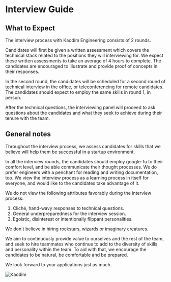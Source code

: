 # Interview Guide

## What to Expect
The interview process with Kaodim Engineering consists of 2 rounds. 

Candidates will first be given a written assessment which covers the technical stack related to the positions they will interviewing for. We expect these written assessments to take an average of 4 hours to complete. The candidates are encouraged to illustrate and provide proof of concepts in their responses. 

In the second round, the candidates will be scheduled for a second round of technical interview in the office, or teleconferencing for remote candidates. The candidates should expect to employ the same skills in round 1, in person. 

After the technical questions, the interviewing panel will proceed to ask questions about the candidates and what they seek to achieve during their tenure with the team.

## General notes

Throughout the interview process, we assess candidates for skills that we believe will help them be successful in a startup environment. 

In all the interview rounds, the candidates should employ google-fu to their comfort level, and be able communicate their thought processes. We do prefer engineers with a penchant for reading and writing documentation, too. We view the interview process as a learning process in itself for everyone, and would like to the candidates take advantage of it. 

We do not view the following attributes favorably during the interview process:

1. Cliché, hand-wavy responses to technical questions.
2. General underpreparedness for the interview session. 
3. Egoistic, disinterest or intentionally flippant personalities.


We don't believe in hiring rockstars, wizards or imaginary creatures. 

We aim to continuously provide value to ourselves and the rest of the team, and seek to hire teammates who continue to add to the diversity of skills and personality within the team. To aid with that, we encourage the candidates to be natural, be comfortable and be prepared. 

We look forward to your applications just as much.

![Kaodim](https://d2h27eox9il2f2.cloudfront.net/kaodim-logo-small-red%402x.png)

<!--
We believe the interview process as a [learning process](/continuous_learning.md) in itself, and would like to the candidates take advantage of it. 
--> 

<!-- 
We don't believe there's anything to gain by surprising candidates in an interview. Programmers don't typically code under pressure at real jobs. We want to see how you do when fully prepared, not when nervous. To that end, we list here the two types of questions we ask, how we evaluate them, common mistakes candidates make, and how they can avoid these mistakes. 
-->


